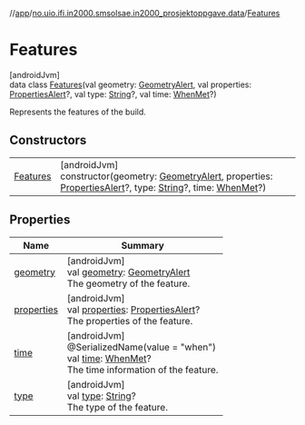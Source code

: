 //[app](../../../index.md)/[no.uio.ifi.in2000.smsolsae.in2000_prosjektoppgave.data](../index.md)/[Features](index.md)

# Features

[androidJvm]\
data class [Features](index.md)(val geometry: [GeometryAlert](../-geometry-alert/index.md), val properties: [PropertiesAlert](../-properties-alert/index.md)?, val type: [String](https://kotlinlang.org/api/latest/jvm/stdlib/kotlin/-string/index.html)?, val time: [WhenMet](../-when-met/index.md)?)

Represents the features of the build.

## Constructors

| | |
|---|---|
| [Features](-features.md) | [androidJvm]<br>constructor(geometry: [GeometryAlert](../-geometry-alert/index.md), properties: [PropertiesAlert](../-properties-alert/index.md)?, type: [String](https://kotlinlang.org/api/latest/jvm/stdlib/kotlin/-string/index.html)?, time: [WhenMet](../-when-met/index.md)?) |

## Properties

| Name | Summary |
|---|---|
| [geometry](geometry.md) | [androidJvm]<br>val [geometry](geometry.md): [GeometryAlert](../-geometry-alert/index.md)<br>The geometry of the feature. |
| [properties](properties.md) | [androidJvm]<br>val [properties](properties.md): [PropertiesAlert](../-properties-alert/index.md)?<br>The properties of the feature. |
| [time](time.md) | [androidJvm]<br>@SerializedName(value = &quot;when&quot;)<br>val [time](time.md): [WhenMet](../-when-met/index.md)?<br>The time information of the feature. |
| [type](type.md) | [androidJvm]<br>val [type](type.md): [String](https://kotlinlang.org/api/latest/jvm/stdlib/kotlin/-string/index.html)?<br>The type of the feature. |
